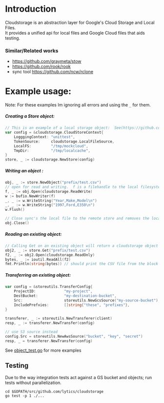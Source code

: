 # Introduction
Cloudstorage is an abstraction layer for Google's Cloud Storage and Local Files.  
It provides a unified api for local files and Google Cloud files that aids testing.

### Similar/Related works
* https://github.com/graymeta/stow
* https://github.com/rook/rook
* sync tool https://github.com/ncw/rclone


# Example usage:
Note: For these examples Im ignoring all errors and using the `_` for them.

##### Creating a Store object:
```go
// This is an example of a local storage object:  See(https://github.com/lytics/cloudstorage/blob/master/testutils/testutils.go#L30) for a GCS example:
var config = &cloudstorage.CloudStoreContext{
	LogggingContext: "unittest",
	TokenSource:     cloudstorage.LocalFileSource,
	LocalFS:         "/tmp/mockcloud",
	TmpDir:          "/tmp/localcache",
}
store, _ := cloudstorage.NewStore(config)
```

##### Writing an object :
```go
obj, _ := store.NewObject("prefix/test.csv")
// open for read and writing.  f is a filehandle to the local filesystem.
f, _ := obj.Open(cloudstorage.ReadWrite) 
w := bufio.NewWriter(f)
_, _ := w.WriteString("Year,Make,Model\n")
_, _ := w.WriteString("1997,Ford,E350\n")
w.Flush()

// Close sync's the local file to the remote store and removes the local tmp file.
obj.Close()
```


##### Reading an existing object:
```go
// Calling Get on an existing object will return a cloudstorage object or the cloudstorage.ObjectNotFound error.
obj2, _ := store.Get("prefix/test.csv")
f2, _ := obj2.Open(cloudstorage.ReadOnly)
bytes, _ := ioutil.ReadAll(f2)
fmt.Println(string(bytes)) // should print the CSV file from the block above...
```

##### Transferring an existing object:
```go
var config = &storeutils.TransferConfig{
	ProjectID:             "my-project",
	DestBucket:            "my-destination-bucket",
	Src:                   storeutils.NewGcsSource("my-source-bucket"),
	IncludePrefxies:       []string{"these", "prefixes"},
}
 
transferer, _ := storeutils.NewTransferer(client)
resp, _ := transferer.NewTransfer(config)

// use S3 source instead
config.Src = storeutils.NewAwsSource("bucket", "key", "secret") 
resp, _ = transferer.NewTransfer(config)
```

See [object_test.go](https://github.com/lytics/cloudstorage/blob/master/object_test.go) for more examples

## Testing

Due to the way integration tests act against a GS bucket and objects; run tests without parallelization. 

```
cd $GOPATH/src/github.com/lytics/cloudstorage
go test -p 1 ./...
```


